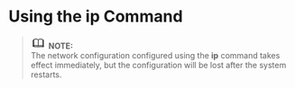 # Using the ip Command<a name="EN-US_TOPIC_0231641437"></a>

>![](public_sys-resources/icon-note.gif) **NOTE:**   
>The network configuration configured using the  **ip**  command takes effect immediately, but the configuration will be lost after the system restarts.  



